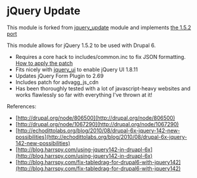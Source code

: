# jQuery Update

This module is forked from [jquery_update](http://drupal.org/project/jquery_update) module and implements [the 1.5.2 port](http://drupal.org/node/1067290)

This module allows for jQuery 1.5.2 to be used with Drupal 6.

- Requires a core hack to includes/common.inc to fix JSON formatting. [How to apply the patch](https://github.com/alexweber/jquery_update/wiki)
- Fits nicely with [jquery_ui](https://github.com/alexweber/jquery_ui) to enable jQuery UI 1.8.11
- Updates jQuery Form Plugin to 2.69
- Includes patch for advagg_js_cdn
- Has been thoroughly tested with a lot of javascript-heavy websites and works flawlessly so far with everything I've thrown at it!

References:

- [http://drupal.org/node/806500](http://drupal.org/node/806500)
- [http://drupal.org/node/1067290](http://drupal.org/node/1067290)
- [http://echodittolabs.org/blog/2010/08/drupal-6x-jquery-142-new-possibilities](http://echodittolabs.org/blog/2010/08/drupal-6x-jquery-142-new-possibilities)
- [http://blog.harrspy.com/using-jquery142-in-druapl-6x](http://blog.harrspy.com/using-jquery142-in-druapl-6x)
- [http://blog.harrspy.com/fix-tabledrag-for-drupal6-with-jquery142](http://blog.harrspy.com/fix-tabledrag-for-drupal6-with-jquery142)
